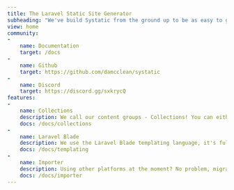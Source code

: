```yaml
---
title: The Laravel Static Site Generator
subheading: "We've build Systatic from the ground up to be as easy to get started with, work with the latest versions of PHP and flexible for whatever you want to do."
view: home
community:
-
    name: Documentation
    target: /docs
-
    name: Github
    target: https://github.com/damcclean/systatic
-
    name: Discord
    target: https://discord.gg/sxkrycQ
features:
-
    name: Collections
    description: We call our content groups - Collections! You can either get collection entries from Markdown files or a REST API.
    docs: /docs/collections
-
    name: Laravel Blade
    description: We use the Laravel Blade templating language, it's fully integrated into Systatic and easy to learn.
    docs: /docs/templating
-
    name: Importer
    description: Using other platforms at the moment? No problem, migrate your content to Systatic in a command.
    docs: /docs/importer
---
```

